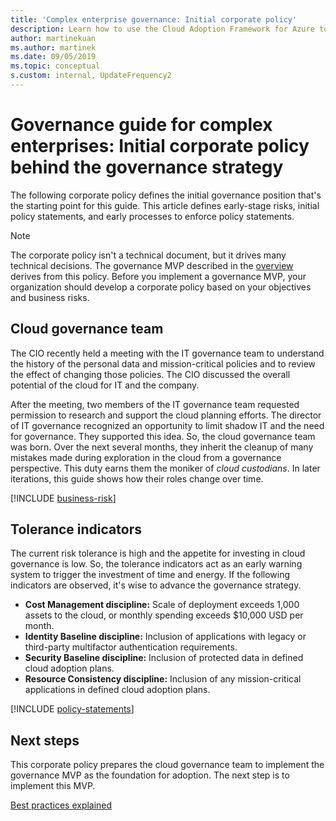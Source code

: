 ```yaml
---
title: 'Complex enterprise governance: Initial corporate policy'
description: Learn how to use the Cloud Adoption Framework for Azure to define initial complex governance position, risks, policy statements, and enforcement processes.
author: martinekuan
ms.author: martinek
ms.date: 09/05/2019
ms.topic: conceptual
s.custom: internal, UpdateFrequency2
---
```


# Governance guide for complex enterprises: Initial corporate policy behind the governance strategy

The following corporate policy defines the initial governance position that's the starting point for this guide. This article defines early-stage risks, initial policy statements, and early processes to enforce policy statements.

> [!NOTE]
> The corporate policy isn't a technical document, but it drives many technical decisions. The governance MVP described in the [overview](./index.md) derives from this policy. Before you implement a governance MVP, your organization should develop a corporate policy based on your objectives and business risks.

## Cloud governance team

The CIO recently held a meeting with the IT governance team to understand the history of the personal data and mission-critical policies and to review the effect of changing those policies. The CIO discussed the overall potential of the cloud for IT and the company.

After the meeting, two members of the IT governance team requested permission to research and support the cloud planning efforts. The director of IT governance recognized an opportunity to limit shadow IT and the need for governance. They supported this idea. So, the cloud governance team was born. Over the next several months, they inherit the cleanup of many mistakes made during exploration in the cloud from a governance perspective. This duty earns them the moniker of *cloud custodians*. In later iterations, this guide shows how their roles change over time.

[!INCLUDE [business-risk](../../../../includes/business-risks.md)]

## Tolerance indicators

The current risk tolerance is high and the appetite for investing in cloud governance is low. So, the tolerance indicators act as an early warning system to trigger the investment of time and energy. If the following indicators are observed, it's wise to advance the governance strategy.

- **Cost Management discipline:** Scale of deployment exceeds 1,000 assets to the cloud, or monthly spending exceeds $10,000 USD per month.
- **Identity Baseline discipline:** Inclusion of applications with legacy or third-party multifactor authentication requirements.
- **Security Baseline discipline:** Inclusion of protected data in defined cloud adoption plans.
- **Resource Consistency discipline:** Inclusion of any mission-critical applications in defined cloud adoption plans.

[!INCLUDE [policy-statements](../../../../includes/policy-statements.md)]

## Next steps

This corporate policy prepares the cloud governance team to implement the governance MVP as the foundation for adoption. The next step is to implement this MVP.

[Best practices explained](./prescriptive-guidance.md)
